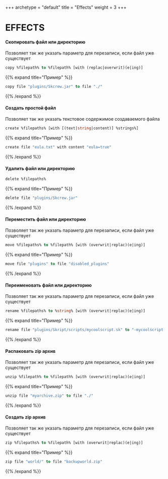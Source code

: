+++
archetype = "default"
title = "Effects"
weight = 3
+++
# EFFECTS
#### Скопировать файл или директорию
Позволяет так же указать параметр для перезаписи, если файл уже существует
```vb
copy %filepath% to %filepath% [with (replac|overwrit)(e|ing)]
```
{{% expand title="Пример" %}}
```vb
copy file "plugins/Skcrew.jar" to file "./"
```
{{% /expand %}}
#### Создать простой файл
Позволяет так же указать текстовое содержимое создаваемого файла
```vb
create %filepaths% [with [(text|string|content)] %strings%]
```
{{% expand title="Пример" %}}
```vb
create file "eula.txt" with content "eula=true"
```
{{% /expand %}}
#### Удалить файл или директорию
```vb
delete %filepaths%
```
{{% expand title="Пример" %}}
```vb
delete file "plugins/Skcrew.jar"
```
{{% /expand %}}
#### Переместить файл или директорию
Позволяет так же указать параметр для перезаписи, если файл уже существует
```vb
move %filepaths% to %filepath% [with (overwrit|replac)(e|ing)]
```
{{% expand title="Пример" %}}
```vb
move file "plugins" to file "disabled_plugins"
```
{{% /expand %}}
#### Переименовать файл или директорию
Позволяет так же указать параметр для перезаписи, если файл уже существует
```vb
rename %filepaths% to %string% [with (overwrit|replac)(e|ing)]
```
{{% expand title="Пример" %}}
```vb
rename file "plugins/Skript/scripts/mycoolscript.sk" to "-mycoolscript.sk"
```
{{% /expand %}}
#### Распаковать zip архив
Позволяет так же указать параметр для перезаписи, если файл уже существует
```vb
unzip %filepath% to %filepath% [with (overwrit|replac)(e|ing)]
```
{{% expand title="Пример" %}}
```vb
unzip file "myarchive.zip" to file "./"
```
{{% /expand %}}
#### Создать zip архив
Позволяет так же указать параметр для перезаписи, если файл уже существует
```vb
zip %filepaths% to %filepath% [with (overwrit|replac)(e|ing)]
```
{{% expand title="Пример" %}}
```vb
zip file "world/" to file "backupworld.zip"
```
{{% /expand %}}

